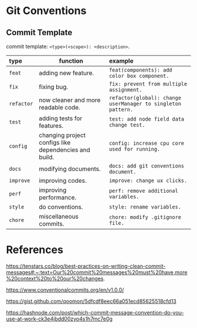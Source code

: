 # Git Conventions

## Commit Template

commit template: `<type>(<scope>): <description>`.

|       type        |           function                    |                   example                 |
| :---------------- | -----------------------------         | :---------------------------------------- |
| `feat` | adding new feature. | `feat(components): add color box component.` |
| `fix` | fixing bug. | `fix: prevent from multiple assignment.` |
| `refactor` | now cleaner and more readable code. | `refactor(global): change userManager to singleton pattern.` |
| `test` | adding tests for features. | `test: add node field data change test.` |
| `config` | changing project configs like dependencies and build. | `config: increase cpu core used for running.` |
| `docs` | modifying documents. | `docs: add git conventions document.` |
| `improve` | improving codes. | `improve: change ux clicks.` |
| `perf` | improving performance. | `perf: remove additional variables.` |
| `style` | do conventions. | `style: rename variables.` |
| `chore` | miscellaneous commits. | `chore: modify .gitignore file.` |


# References

https://tenstars.co/blog/best-practices-on-writing-clean-commit-messages#:~:text=Our%20commit%20messages%20must%20have,more%20context%20to%20our%20changes.

https://www.conventionalcommits.org/en/v1.0.0/

https://gist.github.com/qoomon/5dfcdf8eec66a051ecd85625518cfd13

https://hashnode.com/post/which-commit-message-convention-do-you-use-at-work-ck3e4jbdd00zyo4s1h7mc7e0g